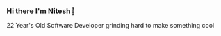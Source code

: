 ### Hi there I'm Nitesh👋
22 Year's Old Software Developer grinding hard to make something cool
<!--
**neeteshraj/neeteshraj** is a ✨ _special_ ✨ repository because its `README.md` (this file) appears on your GitHub profile.

Here are some ideas to get you started:

- 🔭 Favorite Tech: JavaScript, React, Typescript, Python
- 🌱 I’m currently learning DS and Algo 😭
- 🤔 I’m looking for help with Angular
📧: nitesh.khanal19@gmail.com
🎨: neeteshraj.github.io
